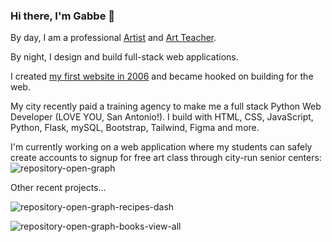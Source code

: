 ### Hi there, I'm Gabbe 👋
By day, I am a professional [Artist](https://gabbegrodin.com) and [Art Teacher](https://www.instagram.com/p/CkGj4LKu6rB/).

By night, I design and build full-stack web applications.

I created [my first website in 2006](https://web.archive.org/web/20150417161244/http://gabbegrodin.com/index.html) and became hooked on building for the web.

My city recently paid a training agency to make me a full stack Python Web Developer (LOVE YOU, San Antonio!). I build with HTML, CSS, JavaScript, Python, Flask, mySQL, Bootstrap, Tailwind, Figma and more.

<!--
**gabbe-grodin/gabbe-grodin** is a ✨ _special_ ✨ repository because its `README.md` (this file) appears on your GitHub profile.

Here are some ideas to get you started:

- 🔭 I’m currently working on ...
- 🌱 I’m currently learning ...
- 👯 I’m looking to collaborate on ...
- 🤔 I’m looking for help with ...
- 💬 Ask me about ...
- 📫 How to reach me: ...
- 😄 Pronouns: ...
- ⚡ Fun fact: ...
-->
I'm currently working on a web application where my students can safely create accounts to signup for free art class through city-run senior centers:
![repository-open-graph](https://github.com/gabbe-grodin/gabbe-grodin/assets/3430405/d1fb3cfd-16b9-451a-87d7-243db6b90741)


Other recent projects...

![repository-open-graph-recipes-dash](https://github.com/gabbe-grodin/gabbe-grodin/assets/3430405/9dce3f5a-94a1-4e39-85c8-cb0eff1dccd3)

![repository-open-graph-books-view-all](https://github.com/gabbe-grodin/gabbe-grodin/assets/3430405/acf29954-0a2c-4fe7-8806-cb0ee1666cc0)

